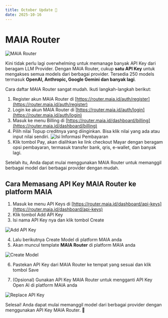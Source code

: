 ```yaml
---
title: October Update 🎉
date: 2025-10-16   
---
```


# MAIA Router

![MAIA Router](https://res.cloudinary.com/moyadev/image/upload/v1760570511/maia/releases/maia-router-1_myszzg.jpg)

Kini tidak perlu lagi overwhelming untuk memanage banyak API Key dari beragam LLM Provider. Dengan MAIA Router, cukup **satu API Key** untuk mengakses semua models dari berbagai provider. Tersedia 250 models termasuk **OpenAI, Anthropic, Google Gemini dan banyak lagi**.

Cara daftar MAIA Router sangat mudah. Ikuti langkah-langkah berikut:

1. Register akun MAIA Router di [https://router.maia.id/auth/register](https://router.maia.id/auth/register)
2. Login ke akun MAIA Router di [https://router.maia.id/auth/login](https://router.maia.id/auth/login)
3. Masuk ke menu Billing di [https://router.maia.id/dashboard/billing](https://router.maia.id/dashboard/billing)
4. Pilih nilai Topup creditnya yang diinginkan. Bisa klik nilai yang ada atau input nilai sendiri.
![Isi Informasi Pembayaran](https://res.cloudinary.com/moyadev/image/upload/v1760569934/maia/releases/maia-router-5_tlrbqx.jpg)
5. Klik tombol Pay, akan dialihkan ke link checkout Mayar dengan beragam opsi pembayaran, termasuk transfer bank, qris, e-wallet, dan banyak lagi.


Setelah itu, Anda dapat mulai menggunakan MAIA Router untuk memanggil berbagai model dari berbagai provider dengan mudah.

## Cara Memasang API Key MAIA Router ke platform MAIA

1. Masuk ke menu API Keys di [https://router.maia.id/dashboard/api-keys](https://router.maia.id/dashboard/api-keys)
2. Klik tombol Add API Key
3. Isi nama API Key nya dan klik tombol Create

![Add API Key](https://res.cloudinary.com/moyadev/image/upload/v1760569935/maia/releases/maia-router-6_zurr0i.jpg)

4. Lalu berikutnya Create Model di platform MAIA anda
5. Akan muncul template **MAIA Router** di platform MAIA anda

![Create Model](https://res.cloudinary.com/moyadev/image/upload/v1760568902/maia/releases/maia-router-3_yutrze.jpg)

6. Pastekan API Key dari MAIA Router ke tempat yang sesuai dan klik tombol Save

7. (Opsional) Gunakan API Key MAIA Router untuk mengganti API Key Open AI di platform MAIA anda

![Replace API Key](https://res.cloudinary.com/moyadev/image/upload/v1760571188/maia/releases/maia-router-4_oemcjb.jpg)

Selesai! Anda dapat mulai memanggil model dari berbagai provider dengan menggunakan API Key MAIA Router. 🎉
